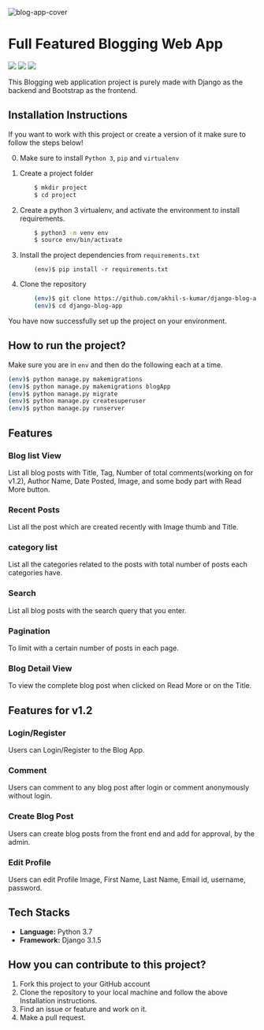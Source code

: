 
![blog-app-cover](https://github.com/akhil-s-kumar/django-blog-app/blob/master/Screenshots/Home-Screen.png?raw=true)
# Full Featured Blogging Web App

<p align="left">
    <a href="https://github.com/akhil-s-kumar/django-blog-app/issues" alt="Issues">
        <img src="https://img.shields.io/github/issues/akhil-s-kumar/django-blog-app" /></a>
    <a href="https://github.com/akhil-s-kumar/django-blog-app/network/members" alt="Forks">
        <img src="https://img.shields.io/github/forks/akhil-s-kumar/django-blog-app" /></a>
    <a href="https://github.com/akhil-s-kumar/django-blog-app/stargazers" alt="Stars">
        <img src="https://img.shields.io/github/stars/akhil-s-kumar/django-blog-app" /></a>
</p>

This Blogging web application project is purely made with Django as the backend and Bootstrap as the frontend.

## Installation Instructions

If you want to work with this project or create a version of it make sure to follow the steps below!

0. Make sure to install ` Python 3 `, ` pip ` and ` virtualenv `   
1. Create a project folder
   
    ```bash
        $ mkdir project
        $ cd project
    ```
2. Create a python 3 virtualenv, and activate the environment to install requirements.
    ```bash
        $ python3 -m venv env
        $ source env/bin/activate
    ``` 
3. Install the project dependencies from `requirements.txt`
    ```
        (env)$ pip install -r requirements.txt
    ```
4. Clone the repository
   
    ```bash
        (env)$ git clone https://github.com/akhil-s-kumar/django-blog-app.git
        (env)$ cd django-blog-app
    ```

You have now successfully set up the project on your environment.

## How to run  the project?

Make sure you are in `env` and then do the following each at a time.

```bash
(env)$ python manage.py makemigrations
(env)$ python manage.py makemigrations blogApp
(env)$ python manage.py migrate
(env)$ python manage.py createsuperuser
(env)$ python manage.py runserver
```

## Features

### Blog list View
List all blog posts with Title, Tag, Number of total comments(working on for v1.2), Author Name, Date Posted, Image, and some body part with Read More button.

### Recent Posts
List all the post which are created recently with Image thumb and Title.

### category list
List all the categories related to the posts with total number of posts each categories have.

### Search
List all blog posts with the search query that you enter.

### Pagination
To limit with a certain number of posts in each page.

### Blog Detail View
To view the complete blog post when clicked on Read More or on the Title.

## Features for v1.2

### Login/Register
Users can Login/Register to the Blog App.

### Comment
Users can comment to any blog post after login or comment anonymously without login.

### Create Blog Post
Users can create blog posts from the front end and add for approval, by the admin.

### Edit Profile
Users can edit Profile Image, First Name, Last Name, Email id, username, password.

## Tech Stacks

* **Language:**  Python 3.7
* **Framework:** Django 3.1.5

## How you can contribute to this project?

1. Fork this project to your GitHub account
2. Clone the repository to your local machine and follow the above Installation instructions.
3. Find an issue or feature and work on it.
4. Make a pull request.
